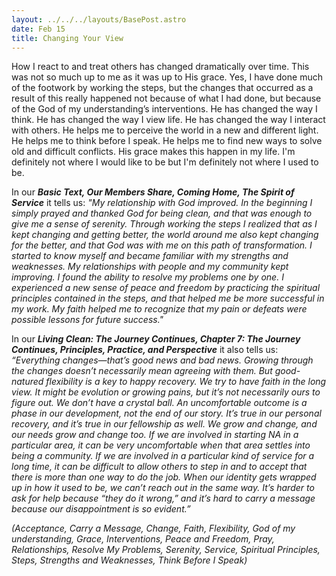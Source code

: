 ```yaml
---
layout: ../../../layouts/BasePost.astro
date: Feb 15
title: Changing Your View
---
```

How I react to and treat others has changed dramatically over time. This was not so much up to me as it was up to His grace. Yes, I have done much of the footwork by working the steps, but the changes that occurred as a result of this really happened not because of what I had done, but because of the God of my understanding’s interventions. He has changed the way I think. He has changed the way I view life. He has changed the way I interact with others. He helps me to perceive the world in a new and different light. He helps me to think before I speak. He helps me to find new ways to solve old and difficult conflicts. His grace makes this happen in my life. I'm definitely not where I would like to be but I'm definitely not where I used to be.

In our ***Basic Text, Our Members Share, Coming Home, The Spirit of Service*** it tells us: *"My relationship with God improved. In the beginning I simply prayed and thanked God for being clean, and that was enough to give me a sense of serenity. Through working the steps I realized that as I kept changing and getting better, the world around me also kept changing for the better, and that God was with me on this path of transformation. I started to know myself and became familiar with my strengths and weaknesses. My relationships with people and my community kept improving. I found the ability to resolve my problems one by one. I experienced a new sense of peace and freedom by practicing the spiritual principles contained in the steps, and that helped me be more successful in my work. My faith helped me to recognize that my pain or defeats were possible lessons for future success."*

In our ***Living Clean: The Journey Continues, Chapter 7: The Journey Continues, Principles, Practice, and Perspective*** it also tells us: *“Everything changes—that’s good news and bad news. Growing through the changes doesn’t necessarily mean agreeing with them. But good-natured flexibility is a key to happy recovery. We try to have faith in the long view. It might be evolution or growing pains, but it’s not necessarily ours to figure out. We don’t have a crystal ball. An uncomfortable outcome is a phase in our development, not the end of our story. It’s true in our personal recovery, and it’s true in our fellowship as well. We grow and change, and our needs grow and change too. If we are involved in starting NA in a particular area, it can be very uncomfortable when that area settles into being a community. If we are involved in a particular kind of service for a long time, it can be difficult to allow others to step in and to accept that there is more than one way to do the job. When our identity gets wrapped up in how it used to be, we can’t reach out in the same way. It’s harder to ask for help because “they do it wrong,” and it’s hard to carry a message because our disappointment is so evident.”*

*(Acceptance, Carry a Message, Change, Faith, Flexibility, God of my understanding, Grace, Interventions, Peace and Freedom, Pray, Relationships, Resolve My Problems, Serenity, Service, Spiritual Principles, Steps, Strengths and Weaknesses, Think Before I Speak)*